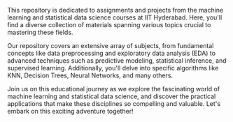 <!DOCTYPE html>
<html lang="en">
<head>
  <meta charset="UTF-8">
  <meta name="viewport" content="width=device-width, initial-scale=1.0">
  <title><h1>Machine Learning and Statistical Data Science Repositor</h1></title>
</head>
<body>
 
  <p>This repository is dedicated to assignments and projects from the machine learning and statistical data science courses at IIT Hyderabad. Here, you'll find a diverse collection of materials spanning various topics crucial to mastering these fields.</p>
  <p>Our repository covers an extensive array of subjects, from fundamental concepts like data preprocessing and exploratory data analysis (EDA) to advanced techniques such as predictive modeling, statistical inference, and supervised learning. Additionally, you'll delve into specific algorithms like KNN, Decision Trees, Neural Networks, and many others.</p>
  <p>Join us on this educational journey as we explore the fascinating world of machine learning and statistical data science, and discover the practical applications that make these disciplines so compelling and valuable. Let's embark on this exciting adventure together!</p>
</body>
</html>

